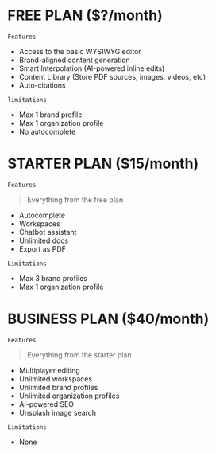 # FREE PLAN ($?/month)

`Features`

- Access to the basic WYSIWYG editor
- Brand-aligned content generation
- Smart Interpolation (AI-powered inline edits)
- Content Library (Store PDF sources, images, videos, etc)
- Auto-citations

`limitations`

- Max 1 brand profile
- Max 1 organization profile
- No autocomplete

# STARTER PLAN ($15/month)

`Features`

> Everything from the free plan

- Autocomplete
- Workspaces
- Chatbot assistant
- Unlimited docs
- Export as PDF

`Limitations`

- Max 3 brand profiles
- Max 1 organization profile

# BUSINESS PLAN ($40/month)

`Features`

> Everything from the starter plan

- Multiplayer editing
- Unlimited workspaces
- Unlimited brand profiles
- Unlimited organization profiles
- AI-powered SEO
- Unsplash image search

`Limitations`

- None
